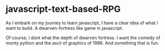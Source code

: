 # javascript-text-based-RPG
As I embark on my journey to learn javascript, I have a clear idea of what I want to build. A dwarven-fortress like game in javascript. 

Of course, I dont what the depth of dwarven fortress. I want the comedy of monty python and the ascii of graphics of 1986. And something that is fun. 
